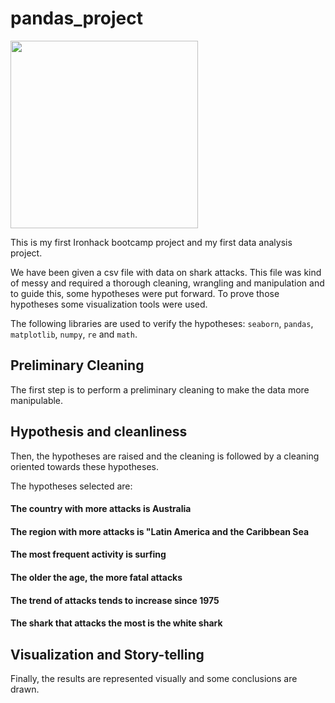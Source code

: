 # pandas_project

<img width=300 src=https://www.creativefabrica.com/wp-content/uploads/2020/11/03/cute-shark-reading-a-book-Graphics-6445506-1-1-580x387.jpg>

This is my first Ironhack bootcamp project and my first data analysis project. 

We have been given a csv file with data on shark attacks. This file was kind of messy and required a thorough cleaning, wrangling and manipulation and to guide this, some hypotheses were put forward. To prove those hypotheses  some visualization tools were used. 

The following libraries are used to verify the hypotheses: `seaborn`, `pandas`, `matplotlib`, `numpy`, `re` and `math`.

## Preliminary Cleaning
The first step is to perform a preliminary cleaning to make the data more manipulable. 

## Hypothesis and cleanliness
Then, the hypotheses are raised and the cleaning is followed by a cleaning oriented towards these hypotheses.

The hypotheses selected are:
#### The country with more attacks is Australia
#### The region with more attacks is "Latin America and the Caribbean Sea
#### The most frequent activity is surfing
#### The older the age, the more fatal attacks
#### The trend of attacks tends to increase since 1975
#### The shark that attacks the most is the white shark

## Visualization and Story-telling
Finally, the results are represented visually and some conclusions are drawn. 


